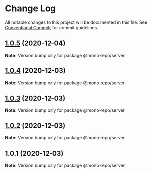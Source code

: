 # Change Log

All notable changes to this project will be documented in this file.
See [Conventional Commits](https://conventionalcommits.org) for commit guidelines.

## [1.0.5](https://github.com/ryperl/mono-repo/compare/v1.0.4...v1.0.5) (2020-12-04)

**Note:** Version bump only for package @mono-repo/server





## [1.0.4](https://github.com/ryperl/mono-repo/compare/v1.0.3...v1.0.4) (2020-12-03)

**Note:** Version bump only for package @mono-repo/server





## [1.0.3](https://github.com/ryperl/mono-repo/compare/v1.0.2...v1.0.3) (2020-12-03)

**Note:** Version bump only for package @mono-repo/server





## [1.0.2](https://github.com/ryperl/mono-repo/compare/v1.0.1...v1.0.2) (2020-12-03)

**Note:** Version bump only for package @mono-repo/server





## 1.0.1 (2020-12-03)

**Note:** Version bump only for package @mono-repo/server
